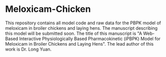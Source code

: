 # Meloxicam-Chicken
This repository contains all model code and raw data for the PBPK model of meloxicam in broiler chickens and laying hens. The manuscript describing this model will be submitted soon. The title of this manuscript is "A Web-Based Interactive Physiologically Based Pharmacokinetic (iPBPK) Model for Meloxicam in Broiler Chickens and Laying Hens". The lead author of this work is Dr. Long Yuan.
